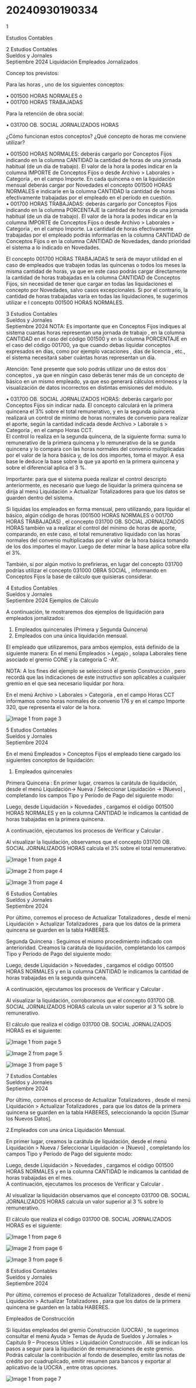 # 20240930190334

 1 
 
  
Estudios Contables  


 
 
 
 2 Estudios Contables  
Sueldos y Jornales  
Septiembre 2024  Liquidación Empleados Jornalizados  
 
Concep tos previstos:  
 
Para las horas , uno de los siguientes conceptos:  
 
• 001500 HORAS NORMALES ó   
• 001700 HORAS TRABAJADAS  
  
Para la retención de obra social:   
 
• 031700 OB. SOCIAL JORNALIZADOS HORAS  
 
¿Cómo funcionan estos conceptos? ¿Qué concepto de horas me 
conviene utilizar?  
 
• 001500 HORAS NORMALES: deberás cargarlo por Conceptos Fijos indicando en 
la columna CANTIDAD la cantidad de horas de una jornada habitual (de un día 
de trabajo). El valor de la hora la podes  indicar en la columna IMPORTE de 
Conceptos Fijos o desde Archivo  > Laborales  > Categoría , en el campo Importe. 
En cada quincena o en la liquidación mensual deberás cargar por Novedades el 
concepto 001500 HORAS NORMALES e indicarle en la columna CANTIDAD la 
cantidad de horas efectivamente trabajadas por el empleado en el período en 
cuestión.   
• 001700 HORAS TRABAJADAS:  deberás cargarlo por Conceptos Fijos indicando 
en la columna PORCENTAJE la cantidad de horas de una jornada habitual (de un 
día de trabajo). El valor de la hora la podes  indicar en la columna IMPORTE de 
Conceptos Fijos o desde Archivo  > Laborales  > Categoría , en el campo Importe. 
La cantidad de horas efectivamente trabajadas por el empleado podrás 
informarlas en la columna CANTIDAD de Conceptos Fijos o en la columna 
CANTIDAD de Novedades, dando prioridad el sistema a lo indicado en 
Novedades.   
 
El concepto 001700 HORAS TRABAJADAS  te será de mayor utilidad en el caso de 
empleados que trabajen todas las quincenas o todos los meses la misma cantidad de 
horas, ya que en este caso podrás cargar directamente la cantidad de horas trabajadas 
en la columna CANTIDAD de Conceptos Fijos, sin necesidad de tener que cargar en 
todas las liquidaciones el concepto por Novedades, salvo casos excepcionales. Si por el 
contrario, la cantidad de horas trabajadas varía en todas las liquidaciones, te 
sugerimos utilizar e l concepto 001500 HORAS NORMALES.   
 

 
 
 
 3 Estudios Contables  
Sueldos y Jornales  
Septiembre 2024  NOTA:  Es importante que en Conceptos Fijos indiques al sistema cuantas horas 
representan una jornada de trabajo , en la columna CANTIDAD en el caso del código 
001500 y en la columna PORCENTAJE en el caso del código 001700, ya que cuando 
debas liquidar conceptos expresados en días, como por ejemplo vacaciones , días de 
licencia , etc., el sistema necesitará saber cuántas  horas representan un día.   
 
Atención:  Tené presente que solo podrás utilizar uno de estos dos conceptos , ya que 
en ningún caso deberás tener más de un concepto de básico en un mismo empleado, 
ya que eso generará cálculos erróneos y la visualización de datos incorrectos en 
distintas emisiones del módulo.  
 
• 031700 OB. SOCIAL JORNALIZADOS HORAS:  deberás cargarlo por Conceptos 
Fijos sin indicar nada. El concepto calculará en la primera quincena el 3% sobre 
el total remunerativo, y en la segunda quincena realizará un control de mínimo 
de horas normales de convenio para realizar el aporte, según la cantidad 
indicada desde Archivo  > Laborale s > Categoría , en el campo Horas CCT.  
El control lo realiza en la segunda quincena, de la siguiente forma: suma lo 
remunerativo de la primera quincena y lo remunerativo de la se gunda quincena 
y lo compara con las horas normales del convenio multiplicadas por el valor de 
la hora básica y, de los dos importes, toma el mayor. A esa base le deduce la 
base sobre la que ya aportó en la primera quincena y sobre el diferencial aplica 
el 3 %. 
 
Importante:  para que el sistema pueda realizar el control descripto anteriormente, es 
necesario que luego de liquidar la primera quincena se dirija al menú Liquidación > 
Actualizar Totalizadores  para que los datos se guarden dentro del sistema.  
 
Si liquidas los empleados en forma mensual,  pero utilizando, para liquidar el básico, 
algún código de horas (001500 HORAS NORMALES ó 001700 HORAS TRABAJADAS) , el 
concepto 031700 OB. SOCIAL JORNALIZADOS HORAS  también va a realizar el control 
del mínimo de horas de aporte, comparando, en este caso, el total remunerativo 
liquidado con las horas normales del convenio multiplicadas por el valor de la hora 
básica tomando de los dos importes el mayor. Luego de deter minar la base aplica 
sobre ella el 3%.  
 
También, si por algún motivo lo prefirieras, en lugar del concepto 031700 podrías 
utilizar el concepto 031000 OBRA SOCIAL , informando en Conceptos Fijos la base de 
cálculo que quisieras considerar.  
  
 
 
 
 

 
 
 
 4 Estudios Contables  
Sueldos y Jornales  
Septiembre 2024  Ejemplos de Cálculo  
 
A continuación, te mostraremos dos ejemplos de liquidación para empleados 
jornalizados:   
1. Empleados quincenales (Primera y Segunda Quincena)  
2. Empleados con una única liquidación mensual.   
 
El empleado que utilizaremos, para ambos ejemplos, está definido de la siguiente 
manera: En el menú Empleados  > Legajo , solapa Laborales tiene asociado el gremio 
CONE y la categoría C -AY. 
 
 
 
NOTA:  A los fines del ejemplo se seleccionó el gremio Construcción , pero recordá que 
las indicaciones de este instructivo son aplicables a cualquier gremio en el que sea 
necesario liquidar por hora.  
 
En el menú Archivo  > Laborales  > Categoría , en el campo Horas CCT informamos como 
horas normales de convenio 176 y en el campo Importe 320, que representa el valor 
de la hora.  
 


![Image 1 from page 3](images/image_3_1.png)

 
 
 
 5 Estudios Contables  
Sueldos y Jornales  
Septiembre 2024   
 
En el menú Empleados > Conceptos Fijos  el empleado tiene cargado los siguientes 
conceptos de liquidación:  
 
 
 
 
1. Empleados quincenales  
 
Primera Quincena : 
En primer lugar, creamos la carátula de liquidación, desde el menú Liquidación→ 
Nueva / Seleccionar Liquidación → [Nuevo] , completando los campos Tipo y Período 
de Pago del siguiente modo:  
 
 
 
Luego, desde Liquidación > Novedades , cargamos el código 001500 HORAS 
NORMALES  y en la columna CANTIDAD le indicamos la cantidad de horas trabajadas en 
la primera quincena.  
 
A continuación, ejecutamos los procesos de Verificar y Calcular . 
 
Al visualizar la liquidación, observamos que el concepto 031700 OB. SOCIAL 
JORNALIZADOS HORAS  calcula el 3% sobre el total remunerativo.  


![Image 1 from page 4](images/image_4_1.png)

![Image 2 from page 4](images/image_4_2.png)

![Image 3 from page 4](images/image_4_3.png)

 
 
 
 6 Estudios Contables  
Sueldos y Jornales  
Septiembre 2024   
 
 
Por último, corremos el proceso de Actualizar Totalizadores , desde el menú 
Liquidación > Actualizar Totalizadores , para que los datos de la primera quincena se 
guarden en la tabla HABERES.  
 
Segunda Quincena : 
Seguimos el mismo procedimiento indicado con anterioridad. Creamos la carátula de 
liquidación, completando los campos Tipo y Período de Pago del siguiente modo:  
 
 
 
 
Luego, desde Liquidación  > Novedades , cargamos el código 001500 HORAS 
NORMALES  y en la columna CANTIDAD le indicamos la cantidad de horas trabajadas en 
la segunda quincena.  
 
A continuación, ejecutamos los procesos de Verificar y Calcular . 
 
Al visualizar la liquidación, corroboramos que el concepto 031700 OB. SOCIAL 
JORNALIZADOS HORAS  calcula un valor superior al 3 % sobre lo remunerativo.  
 
 
 
El cálculo que realiza el código 031700 OB. SOCIAL JORNALIZADOS HORAS  es el 
siguiente:  
 


![Image 1 from page 5](images/image_5_1.png)

![Image 2 from page 5](images/image_5_2.png)

![Image 3 from page 5](images/image_5_3.png)

 
 
 
 7 Estudios Contables  
Sueldos y Jornales  
Septiembre 2024   
 
Por último, corremos el proceso de Actualizar Totalizadores , desde el menú 
Liquidación  > Actualizar Totalizadores , para que los datos de la primera quincena se 
guarden en la tabla HABERES, seleccionando la opción [Sumar los Nuevos Datos].  
 
2.Empleados con una única Liquidación Mensual.    
 
En primer lugar, creamos la carátula de liquidación, desde el menú Liquidación  > 
Nueva / Seleccionar Liquidación → [Nuevo] , completando los campos Tipo y Período 
de Pago del siguiente modo:  
 
 
 
Luego, desde Liquidación > Novedades , cargamos el código 001500 HORAS 
NORMALES  y en la columna CANTIDAD le indicamos la cantidad de horas trabajadas en 
el mes.  
A continuación, ejecutamos los procesos de Verificar y Calcular . 
 
Al visualizar la liquidación observamos que el concepto 031700 OB. SOCIAL 
JORNALIZADOS HORAS  calcula un valor superior al 3 % sobre lo remunerativo.  
 
 
 
El cálculo que realiza el código 031700 OB. SOCIAL JORNALIZADOS HORAS  es el 
siguiente:  
 


![Image 1 from page 6](images/image_6_1.png)

![Image 2 from page 6](images/image_6_2.png)

![Image 3 from page 6](images/image_6_3.png)

 
 
 
 8 Estudios Contables  
Sueldos y Jornales  
Septiembre 2024   
 
Por último, corremos el proceso de Actualizar Totalizadores , desde el menú 
Liquidación > Actualizar Totalizadores , para que los datos de la primera quincena se 
guarden en la tabla HABERES.  
 
Empleados de Construcción  
 
Si liquidas empleados del gremio Construcción (UOCRA) , te sugerimos consultar el 
menú Ayuda > Temas de Ayuda de Sueldos y Jornales > Capitulo 9 – Procesos Útiles > 
Liquidación Construcción . Allí se indican los pasos a seguir para la liquidación de 
remuneraciones de este gremio. Podrás calcular la contribución al fondo de 
desempleo, emitir las notas de crédito por cuadruplicado, emitir resumen para bancos 
y exportar al aplicativo de la UOCRA , entre otras opciones.  
 
 
 
 


![Image 1 from page 7](images/image_7_1.png)

